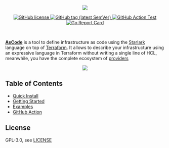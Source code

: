 <p align="center">
    <img src="https://rawcdn.githack.com/remotely-works/hugo-ascode-theme/58eb37db93a6566800f44a0b488547c5078cc050/static/images/logo.svg" />
</p>
<p align="center">
    <a href="https://github.com/remotely-works/ascode/blob/master/LICENSE" target="_blank">
        <img src="https://img.shields.io/github/license/remotely-works/ascode.svg" alt="GitHub license">
    </a>
    <a href="https://github.com/remotely-works/ascode/releases" target="_blank">
        <img src="https://img.shields.io/github/tag/remotely-works/ascode.svg" alt="GitHub tag (latest SemVer)">
    </a>
    <a href="https://github.com/remotely-works/ascode/actions?query=workflow%3ATest" target="_blank">
        <img src="https://img.shields.io/github/workflow/status/remotely-works/ascode/Test.svg" alt="GitHub Action Test">
    </a>
    <a href="https://goreportcard.com/report/github.com/remotely-works/ascode" target="_blank">
        <img src="https://goreportcard.com/badge/github.com/remotely-works/ascode" alt="Go Report Card">
    </a>
</p>
<br/>

[**AsCode**](https://ascode.run) is a tool to define infrastructure as code using the [Starlark](https://github.com/google/starlark-go/blob/master/doc/spec.md) language on top of [Terraform](https://github.com/hashicorp/terraform). It allows to describe your infrastructure using an expressive language in Terraform without writing a single line of HCL, meanwhile, you have the complete ecosystem of [providers](https://www.terraform.io/docs/providers/index.html)

<p align="center">
    <img src="https://ascode.run/images/terminal.gif" />
</p>

## Table of Contents

- [Quick Install](https://ascode.run/docs/install/)
- [Getting Started](https://ascode.run/docs/getting-started/)
- [Examples](https://ascode.run/docs/example/)
- [GitHub Action](https://ascode.run/docs/github-action/)

## License

GPL-3.0, see [LICENSE](LICENSE)
